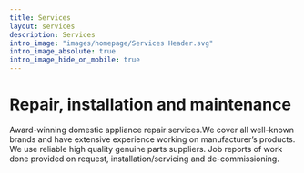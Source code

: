 ```yaml
---
title: Services
layout: services
description: Services
intro_image: "images/homepage/Services Header.svg"
intro_image_absolute: true
intro_image_hide_on_mobile: true
---
```


# Repair, installation and maintenance

Award-winning domestic appliance repair services.We cover all well-known brands and have extensive experience working on manufacturer’s products. We use reliable high quality genuine parts suppliers. Job reports of work done provided on request, installation/servicing and de-commissioning.
